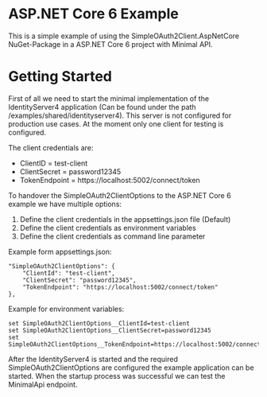 # ASP.NET Core 6 Example
This is a simple example of using the SimpleOAuth2Client.AspNetCore NuGet-Package in a ASP.NET Core 6 project with Minimal API.

# Getting Started
First of all we need to start the minimal implementation of the IdentityServer4 application (Can be found under the path /examples/shared/identityserver4). This server is not configured for production use cases. At the moment only one client for testing is configured.

The client credentials are:
- ClientID = test-client
- ClientSecret = password12345
- TokenEndpoint = https://localhost:5002/connect/token

To handover the SimpleOAuth2ClientOptions to the ASP.NET Core 6 example we have multiple options:
1. Define the client credentials in the appsettings.json file (Default)
2. Define the client credentials as environment variables
3. Define the client credentials as command line parameter

Example form appsettings.json:

    "SimpleOAuth2ClientOptions": {
        "ClientId": "test-client",
        "ClientSecret": "password12345",
        "TokenEndpoint": "https://localhost:5002/connect/token"
    },
    
Example for environment variables:

    set SimpleOAuth2ClientOptions__ClientId=test-client
    set SimpleOAuth2ClientOptions__ClientSecret=password12345
    set SimpleOAuth2ClientOptions__TokenEndpoint=https://localhost:5002/connect/token
    
After the IdentityServer4 is started and the required SimpleOAuth2ClientOptions are configured the example application can be started. When the startup process was successful we can test the MinimalApi endpoint.

